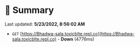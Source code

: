 # 📖 Summary
Last updated: **5/23/2022, 8:56:02 AM**

- `GET` [https://Bhadwa-sala.toxicblte.repl.co](https://Bhadwa-sala.toxicblte.repl.co) - **Down** (4776ms)
